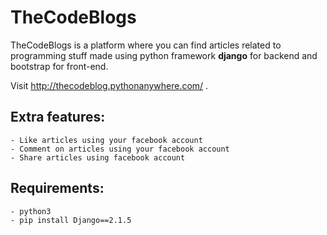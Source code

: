 # TheCodeBlogs
TheCodeBlogs is a platform where you can find articles related to programming stuff made using python framework **django**
for backend and bootstrap for front-end.

Visit http://thecodeblog.pythonanywhere.com/ .

## Extra features:
  ```
  - Like articles using your facebook account
  - Comment on articles using your facebook account
  - Share articles using facebook account
  
  ```
## Requirements:
  ```
  - python3
  - pip install Django==2.1.5
  
  ```
